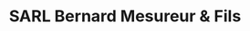 ---
title: "SARL Bernard Mesureur & Fils"
url: /valhuon/sarl-bernard-mesureur-et-fils/
shop: boucherie
---